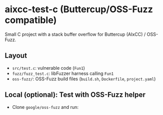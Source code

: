 # aixcc-test-c (Buttercup/OSS-Fuzz compatible)

Small C project with a stack buffer overflow for Buttercup (AIxCC) / OSS-Fuzz.

## Layout
- `src/test.c`: vulnerable code (`Fun1`)
- `fuzz/fuzz_test.c`: libFuzzer harness calling `Fun1`
- `oss-fuzz/`: OSS-Fuzz build files (`build.sh`, `Dockerfile`, `project.yaml`)

## Local (optional): Test with OSS-Fuzz helper
- Clone `google/oss-fuzz` and run:
